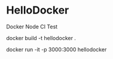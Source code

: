 # HelloDocker


Docker Node CI Test

docker build -t hellodocker .

docker run -it -p 3000:3000 hellodocker




